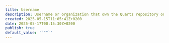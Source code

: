 ```yaml
---
title: Username
description: Username or organization that own the Quartz repository on GitHub.
created: 2025-05-15T11:05:41Z+0200
date: 2025-05-17T00:15:30Z+0200
publish: true
default_value: '`""`'
---
```

